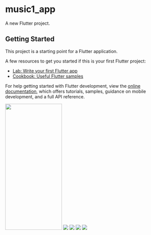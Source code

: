# music1_app

A new Flutter project.

## Getting Started

This project is a starting point for a Flutter application.

A few resources to get you started if this is your first Flutter project:

- [Lab: Write your first Flutter app](https://docs.flutter.dev/get-started/codelab)
- [Cookbook: Useful Flutter samples](https://docs.flutter.dev/cookbook)

For help getting started with Flutter development, view the
[online documentation](https://docs.flutter.dev/), which offers tutorials,
samples, guidance on mobile development, and a full API reference.


<p> 
<img src ="https://github.com/vkachhadiya25/media_booster/assets/131163362/d715852d-651a-487c-b185-3bbfe934adc7" height = "400" width = "180" >
  <img src = "https://github.com/vkachhadiya25/media_booster/assets/131163362/e195e91e-955d-4621-bb66-1f2be2b148ff">
<img src = "https://github.com/vkachhadiya25/media_booster/assets/131163362/dbef875f-fe8a-4169-92f9-b1300f3f634d">
  <img src = "https://github.com/vkachhadiya25/media_booster/assets/131163362/49a6a3db-3acd-4404-a923-850313790278">
    <img src = "https://github.com/vkachhadiya25/media_booster/assets/131163362/17b4e849-428b-48b0-bc6a-dcf9f28f1d93">
</p>
